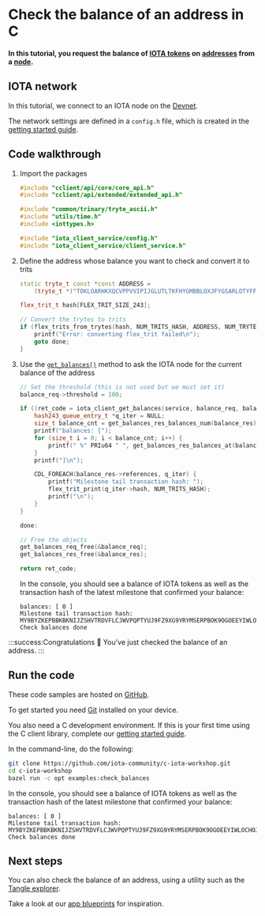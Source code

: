 # Check the balance of an address in C

**In this tutorial, you request the balance of [IOTA tokens](root://getting-started/0.1/clients/token.md) on [addresses](root://getting-started/0.1/clients/addresses.md) from a [node](root://getting-started/0.1/network/nodes.md).**

## IOTA network

In this tutorial, we connect to an IOTA node on the [Devnet](root://getting-started/0.1/network/iota-networks.md#devnet).

The network settings are defined in a `config.h` file, which is created in the [getting started guide](root://client-libraries/1.0/getting-started/c-quickstart.md).

## Code walkthrough

1. Import the packages

    ```cpp
    #include "cclient/api/core/core_api.h"
    #include "cclient/api/extended/extended_api.h"

    #include "common/trinary/tryte_ascii.h"
    #include "utils/time.h"
    #include <inttypes.h>

    #include "iota_client_service/config.h"
    #include "iota_client_service/client_service.h"
    ```

2. Define the address whose balance you want to check and convert it to trits

    ```cpp
    static tryte_t const *const ADDRESS =
        (tryte_t *)"TOKLOARHKXQCVPPVVIPIJGLUTLTKFHYGMBBLOXJFYGSARLOTYFFSDZNYCOBOCNPGRMJWZCQBNOROUCE9G";

    flex_trit_t hash[FLEX_TRIT_SIZE_243];

    // Convert the trytes to trits
    if (flex_trits_from_trytes(hash, NUM_TRITS_HASH, ADDRESS, NUM_TRYTES_HASH, NUM_TRYTES_HASH) == 0) {
        printf("Error: converting flex_trit failed\n");
        goto done;
    }
    ```

3. Use the [`get_balances()`](https://github.com/iotaledger/entangled/blob/develop/cclient/api/core/get_balances.h) method to ask the IOTA node for the current balance of the address

    ```cpp
    // Set the threshold (this is not used but we must set it)
    balance_req->threshold = 100;

    if ((ret_code = iota_client_get_balances(service, balance_req, balance_res)) == RC_OK) {
        hash243_queue_entry_t *q_iter = NULL;
        size_t balance_cnt = get_balances_res_balances_num(balance_res);
        printf("balances: [");
        for (size_t i = 0; i < balance_cnt; i++) {
            printf(" %" PRIu64 " ", get_balances_res_balances_at(balance_res, i));
        }
        printf("]\n");

        CDL_FOREACH(balance_res->references, q_iter) {
            printf("Milestone tail transaction hash: ");
            flex_trit_print(q_iter->hash, NUM_TRITS_HASH);
            printf("\n");
        }
    }

    done:

    // Free the objects
    get_balances_req_free(&balance_req);
    get_balances_res_free(&balance_res);

    return ret_code;
    ```

    In the console, you should see a balance of IOTA tokens as well as the transaction hash of the latest milestone that confirmed your balance:

    ```
    balances: [ 0 ]
    Milestone tail transaction hash: MY9BYZKEPBBKBKNIJZSHVTRDVFLCJWVPQPTYUJ9FZ9XG9YRYMSERPBOK9OGOEEYIWLOCHOJNLRKIXW999
    Check balances done
    ```

:::success:Congratulations :tada:
You've just checked the balance of an address.
:::

## Run the code

These code samples are hosted on [GitHub](https://github.com/iota-community/c-iota-workshop).

To get started you need [Git](https://git-scm.com/book/en/v2/Getting-Started-Installing-Git) installed on your device.

You also need a C development environment. If this is your first time using the C client library, complete our [getting started guide](root://client-libraries/1.0/getting-started/c-quickstart.md).

In the command-line, do the following:

```bash
git clone https://github.com/iota-community/c-iota-workshop.git
cd c-iota-workshop
bazel run -c opt examples:check_balances
```

In the console, you should see a balance of IOTA tokens as well as the transaction hash of the latest milestone that confirmed your balance:

```
balances: [ 0 ]
Milestone tail transaction hash: MY9BYZKEPBBKBKNIJZSHVTRDVFLCJWVPQPTYUJ9FZ9XG9YRYMSERPBOK9OGOEEYIWLOCHOJNLRKIXW999
Check balances done
```

## Next steps

You can also check the balance of an address, using a utility such as the [Tangle explorer](https://utils.iota.org).

Take a look at our [app blueprints](root://blueprints/0.1/introduction/overview.md) for inspiration.